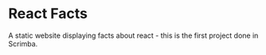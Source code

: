 # React Facts

A static website displaying facts about react - this is the first project done in Scrimba.
